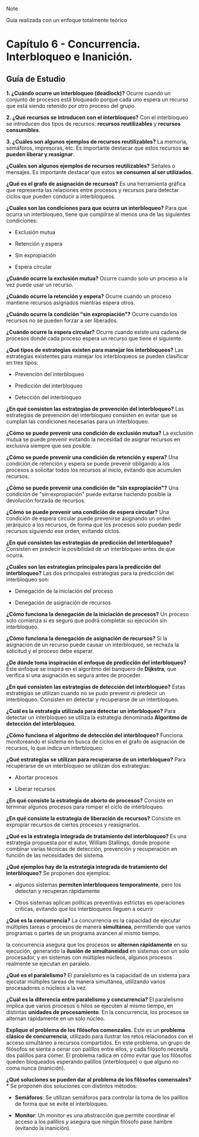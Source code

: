 >[!NOTE]
>Guía realizada con un enfoque totalmente teórico
# Capítulo 6 - Concurrencia. Interbloqueo e Inanición.
## Guía de Estudio
**1. ¿Cuándo ocurre un interbloqueo (deadlock)?**
Ocurre cuando un conjunto de procesos está bloqueado porque cada uno
espera un recurso que está siendo retenido por otro proceso del grupo.

**2. ¿Qué recursos se introducen con el interbloqueo?**
Con el interbloqueo se introducen dos tipos de recursos: **recursos
reutilizables** y **recursos consumibles**.

**3. ¿Cuáles son algunos ejemplos de recursos reutilizables?**
La memoria, semáforos, impresoras, etc. Es importante destacar que estos
recursos **se pueden liberar y reasignar**.

**¿Cuáles son algunos ejemplos de recursos reutilizables?**
Señales o mensajes. Es importante destacar que estos **se consumen al
ser utilizados**.

**¿Qué es el grafo de asignación de recursos?**
Es una herramienta gráfica que representa las relaciones entre procesos
y recursos para detectar ciclos que pueden conducir a interbloqueos.

**¿Cuáles son las condiciones para que ocurra un interbloqueo?**
Para que ocurra un interbloqueo, tiene que cumplirse al menos una de las
siguientes condiciones:

-   Exclusión mutua

-   Retención y espera

-   Sin expropiación

-   Espera circular

**¿Cuándo ocurre la exclusión mutua?**
Ocurre cuando solo un proceso a la vez puede usar un recurso.

**¿Cuándo ocurre la retención y espera?**
Ocurre cuando un proceso mantiene recursos asignados mientras espera
otros.

**¿Cuándo ocurre la condición "sin expropiación"?**
Ocurre cuando los recursos no se pueden forzar a ser liberados.

**¿Cuándo ocurre la espera circular?**
Ocurre cuando existe una cadena de procesos donde cada proceso espera un
recurso que tiene el siguiente.

**¿Qué tipos de estrategias existen para manejar los interbloqueos?**
Las estrategias existentes para manejar los interbloqueos se pueden
clasificar en tres tipos:

-   Prevención del interbloqueo

-   Predicción del interbloqueo

-   Detección del interbloqueo

**¿En qué consisten las estrategias de prevención del interbloqueo?**
Las estrategias de prevención del interbloqueo consisten en evitar que
se cumplan las condiciones necesarias para un interbloqueo.

**¿Cómo se puede prevenir una condición de exclusión mutua?**
La exclusión mutua se puede prevenir evitando la necesidad de asignar
recursos en exclusiva siempre que sea posible.

**¿Cómo se puede prevenir una condición de retención y espera?**
Una condición de retención y espera se puede prevenir obligando a los
procesos a solicitar todos los recursos al inicio, evitando que acumulen
recursos.

**¿Cómo se puede prevenir una condición de "sin expropiación"?**
Una condición de "sin expropiación" puede evitarse haciendo posible la
devolución forzada de recursos.

**¿Cómo se puede prevenir una condición de espera circular?**
Una condición de espera circular puede prevenirse asignando un orden
jerárquico a los recursos, de forma que los procesos solo puedan pedir
recursos siguiendo ese orden, evitando ciclos.

**¿En qué consisten las estrategias de predicción del interbloqueo?**
Consisten en predecir la posibilidad de un interbloqueo antes de que
ocurra.

**¿Cuáles son las estrategias principales para la predicción del
interbloqueo?**
Las dos principales estrategias para la predicción del interbloqueo son:

-   Denegación de la iniciación del proceso

-   Denegación de asignación de recursos

**¿Cómo funciona la denegación de la iniciación de procesos?**
Un proceso solo comienza si es seguro que podrá completar su ejecución
sin interbloqueo.

**¿Cómo funciona la denegación de asignación de recursos?**
Si la asignación de un recurso puede causar un interbloqueo, se rechaza
la solicitud y el proceso debe esperar.

**¿De dónde toma inspiración el enfoque de predicción del
interbloqueo?**
Este enfoque se inspira en el algoritmo del banquero de **Dijkstra**,
que verifica si una asignación es segura antes de proceder.

**¿En qué consisten las estrategias de detección del interbloqueo?**
Estas estrategias se utilizan cuando no se pudo prevenir ni predecir un
interbloqueo. Consisten en detectar y recuperarse de un interbloqueo.

**¿Cuál es la estrategia utilizada para detectar un interbloqueo?**
Para detectar un interbloqueo se utiliza la estrategia denominada
**Algoritmo de detección del interbloqueo**.

**¿Cómo funciona el algoritmo de detección del interbloqueo?**
Funciona monitoreando el sistema en busca de ciclos en el grafo de
asignación de recursos, lo que indica un interbloqueo.

**¿Qué estrategias se utilizan para recuperarse de un interbloqueo?**
Para recuperarse de un interbloqueo se utilizan dos estrategias:

-   Abortar procesos

-   Liberar recursos

**¿En qué consiste la estrategia de aborto de procesos?**
Consiste en terminar algunos procesos para romper el ciclo de
interbloqueo.

**¿En qué consiste la estrategia de liberación de recursos?**
Consiste en expropiar recursos de ciertos procesos y reasignarlos.

**¿Qué es la estrategia integrada de tratamiento del interbloqueo?**
Es una estrategia propuesta por el autor, William Stallings, donde
propone combinar varias técnicas de detección, prevención y recuperación
en función de las necesidades del sistema.

**¿Qué ejemplos hay de la estrategia integrada de tratamiento del
interbloqueo?**
Se proponen dos ejemplos:

-   algunos sistemas **permiten interbloqueos temporalmente**, pero los
    detectan y recuperan rápidamente

-   Otros sistemas aplican políticas preventivas estrictas en
    operaciones críticas, evitando que los interbloqueos lleguen a
    ocurrir

**¿Qué es la concurrencia?**
La concurrencia es la capacidad de ejecutar múltiples tareas o procesos
de manera **simultánea**, permitiendo que varios programas o partes de
un programa avancen al mismo tiempo.

la concurrencia asegura que los procesos se **alternen rápidamente** en
su ejecución, generando la **ilusión de simultaneidad** en sistemas con
un solo procesador, y en sistemas con múltiples núcleos, algunos
procesos realmente se ejecutan en paralelo.

**¿Qué es el paralelismo?**
El paralelismo es la capacidad de un sistema para ejecutar múltiples
tareas de manera simultánea, utilizando varios procesadores o núcleos a
la vez.

**¿Cuál es la diferencia entre paralelismo y concurrencia?**
El paralelismo implica que varios procesos o hilos se ejecuten al mismo
tiempo, en distintas **unidades de procesamiento**. En la concurrencia,
los procesos se alternan rápidamente en un solo núcleo.

**Explique el problema de los filósofos comenzales.**
Este es un **problema clásico de concurrencia**, utilizado para ilustrar
los retos relacionados con el acceso simultáneo a recursos compartidos.
En este problema, un grupo de filósofos se sienta a cenar con palillos
entre ellos, y cada filósofo necesita dos palillos para comer. El
problema radica en cómo evitar que los filósofos queden bloqueados
esperando palillos (interbloqueo) o que alguno no coma nunca
(inanición).

**¿Qué soluciones se pueden dar al problema de los filósofos
comensales?***
Se proponen dos soluciones con distintos métodos:

-   **Semáforos**: Se utilizan semáforos para controlar la toma de los
    palillos de forma que se evite el interbloqueo.

-   **Monitor**: Un monitor es una abstracción que permite coordinar el
    acceso a los palillos y asegura que ningún filósofo pase hambre
    (evitando la inanición).
